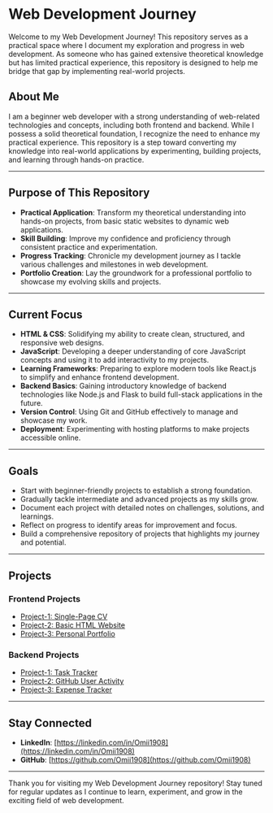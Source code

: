 # Web Development Journey

Welcome to my Web Development Journey! This repository serves as a practical space where I document my exploration and progress in web development. As someone who has gained extensive theoretical knowledge but has limited practical experience, this repository is designed to help me bridge that gap by implementing real-world projects.

## About Me

I am a beginner web developer with a strong understanding of web-related technologies and concepts, including both frontend and backend. While I possess a solid theoretical foundation, I recognize the need to enhance my practical experience. This repository is a step toward converting my knowledge into real-world applications by experimenting, building projects, and learning through hands-on practice.

---

## Purpose of This Repository

- **Practical Application**: Transform my theoretical understanding into hands-on projects, from basic static websites to dynamic web applications.
- **Skill Building**: Improve my confidence and proficiency through consistent practice and experimentation.
- **Progress Tracking**: Chronicle my development journey as I tackle various challenges and milestones in web development.
- **Portfolio Creation**: Lay the groundwork for a professional portfolio to showcase my evolving skills and projects.

---

## Current Focus

- **HTML & CSS**: Solidifying my ability to create clean, structured, and responsive web designs.
- **JavaScript**: Developing a deeper understanding of core JavaScript concepts and using it to add interactivity to my projects.
- **Learning Frameworks**: Preparing to explore modern tools like React.js to simplify and enhance frontend development.
- **Backend Basics**: Gaining introductory knowledge of backend technologies like Node.js and Flask to build full-stack applications in the future.
- **Version Control**: Using Git and GitHub effectively to manage and showcase my work.
- **Deployment**: Experimenting with hosting platforms to make projects accessible online.

---

## Goals

- Start with beginner-friendly projects to establish a strong foundation.
- Gradually tackle intermediate and advanced projects as my skills grow.
- Document each project with detailed notes on challenges, solutions, and learnings.
- Reflect on progress to identify areas for improvement and focus.
- Build a comprehensive repository of projects that highlights my journey and potential.

---

## Projects

### Frontend Projects

- [Project-1: Single-Page CV](.Web-Development/Frontend-roadmap.sh/Single-Page-CV/README.md)
- [Project-2: Basic HTML Website](.Web-Development/Frontend-roadmap.sh/Basic-HTML-Website/README.md)
- [Project-3: Personal Portfolio](.Web-Development/Frontend-roadmap.sh/Portfolio-Website/README.md)

### Backend Projects

- [Project-1: Task Tracker](.Web-Development/Backend-roadmap.sh/Task-Tracker/README.md)
- [Project-2: GitHub User Activity](.Web-Development/Backend-roadmap.sh/GitHub-User-Activity/README.md)
- [Project-3: Expense Tracker](.Web-Development/Backend-roadmap.sh/Expense-Tracker/README.md)

---

## Stay Connected

- **LinkedIn**: [https://linkedin.com/in/Omii1908](https://linkedin.com/in/Omii1908)
- **GitHub**: [https://github.com/Omii1908](https://github.com/Omii1908)

---

Thank you for visiting my Web Development Journey repository! Stay tuned for regular updates as I continue to learn, experiment, and grow in the exciting field of web development.